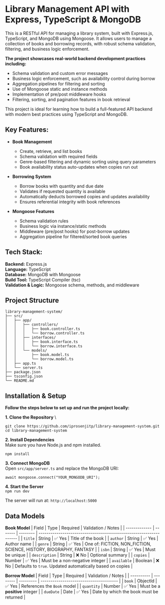 # Library Management API with Express, TypeScript & MongoDB
This is a RESTful API for managing a library system, built with Express.js, TypeScript, and MongoDB using Mongoose. It allows users to manage a collection of books and borrowing records, with robust schema validation, filtering, and business logic enforcement.

**The project showcases real-world backend development practices including:**
- Schema validation and custom error messages
- Business logic enforcement, such as availability control during borrow
- Aggregation pipelines for filtering and sorting
- Use of Mongoose static and instance methods
- Implementation of pre/post middleware hooks
- Filtering, sorting, and pagination features in book retrieval

This project is ideal for learning how to build a full-featured API backend with modern best practices using TypeScript and MongoDB.

## Key Features:
- **Book Management**
    - Create, retrieve, and list books
    - Schema validation with required fields
    - Genre-based filtering and dynamic sorting using query parameters
    - Book availability status auto-updates when copies run out

- **Borrowing System**
    - Borrow books with quantity and due date
    - Validates if requested quantity is available
    - Automatically deducts borrowed copies and updates availability
    - Ensures referential integrity with book references

- **Mongoose Features**
    - Schema validation rules
    - Business logic via instance/static methods
    - Middleware (pre/post hooks) for post-borrow updates
    - Aggregation pipeline for filtered/sorted book queries


## Tech Stack:
**Backend:** Express.js \
**Language:** TypeScript \
**Database:** MongoDB with Mongoose \
**Build Tool:** TypeScript Compiler (tsc) \
**Validation & Logic:** Mongoose schema, methods, and middleware


## Project Structure
```
library-management-system/
├── src/
│   ├── app/
│   │   ├── controllers/
│   │   │   ├── book.controller.ts
│   │   │   └── borrow.controller.ts
│   │   ├── interfaces/
│   │   │   ├── book.interface.ts
│   │   │   └── borrow.interface.ts
│   │   └── models/
│   │       ├── book.model.ts
│   │       └── borrow.model.ts
│   ├── app.ts
│   └── server.ts
├── package.json
├── tsconfig.json
└── README.md
```

## Installation & Setup
**Follow the steps below to set up and run the project locally:**

**1. Clone the Repository** \
```
git clone https://github.com/iprosenjitp/library-management-system.git
cd library-management-system
```

**2. Install Dependencies** \
Make sure you have Node.js and npm installed.
```
npm install
```

**3. Connect MongoDB** \
Open `src/app/server.ts` and replace the MongoDB URI:

```await mongoose.connect("YOUR_MONGODB_URI");```


**4. Start the Server** \
```npm run dev```

The server will run at: ```http://localhost:5000```


## Data Models

**Book Model**
| Field         | Type    | Required | Validation / Notes                                                  |
| ------------- | ------- | -------- | ------------------------------------------------------------------- |
| `title`       | String  | ✅ Yes    | Title of the book                                                   |
| `author`      | String  | ✅ Yes    | Author name                                                         |
| `genre`       | String  | ✅ Yes    | One of: FICTION, NON\_FICTION, SCIENCE, HISTORY, BIOGRAPHY, FANTASY |
| `isbn`        | String  | ✅ Yes    | Must be unique                                                      |
| `description` | String  | ❌ No     | Optional summary                                                    |
| `copies`      | Number  | ✅ Yes    | Must be a non-negative integer                                      |
| `available`   | Boolean | ❌ No     | Defaults to `true`. Updated automatically based on copies           |



**Borrow Model**
| Field      | Type     | Required  | Validation / Notes                      |
| ---------- | -------- | --------- | --------------------------------------- |
| `book`     | ObjectId | ✅ Yes    | References the `Book` model             |
| `quantity` | Number   | ✅ Yes    | Must be a **positive** integer          |
| `dueDate`  | Date     | ✅ Yes    | Date by which the book must be returned |


